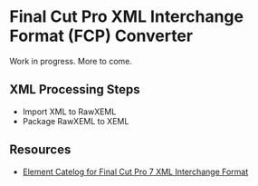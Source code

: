 # Final Cut Pro XML Interchange Format (FCP) Converter

Work in progress. More to come.

## XML Processing Steps

- Import XML to RawXEML
- Package RawXEML to XEML

## Resources

- [Element Catelog for Final Cut Pro 7 XML Interchange Format](https://developer.apple.com/library/archive/documentation/AppleApplications/Reference/FinalCutPro_XML/Elements/Elements.html)

